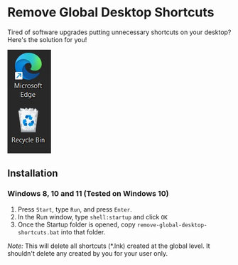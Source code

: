 # Remove Global Desktop Shortcuts

Tired of software upgrades putting unnecessary shortcuts on your desktop? Here's the solution for you!

![Microsoft Edge shortcut above a Recycle Bin icon](microsoft-edge-shortcut.jpg)

## Installation

### Windows 8, 10 and 11 (Tested on Windows 10)

1. Press `Start`, type `Run`, and press `Enter`.
2. In the Run window, type `shell:startup` and click `OK`
3. Once the Startup folder is opened, copy `remove-global-desktop-shortcuts.bat` into that folder.

*Note:* This will delete all shortcuts (*.lnk) created at the global level. It shouldn't delete any created by you for your user only.